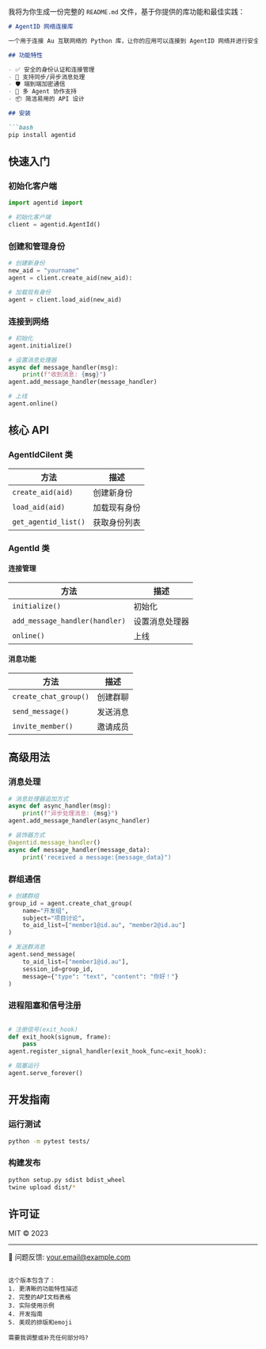 我将为你生成一份完整的 `README.md` 文件，基于你提供的库功能和最佳实践：

```markdown:d:\client\agentid\README.md
# AgentID 网络连接库

一个用于连接 Au 互联网络的 Python 库，让你的应用可以连接到 AgentID 网络并进行安全通信。

## 功能特性

- ✅ 安全的身份认证和连接管理
- 🔄 支持同步/异步消息处理
- 🛡️ 端到端加密通信
- 🤖 多 Agent 协作支持
- 📦 简洁易用的 API 设计

## 安装

```bash
pip install agentid
```

## 快速入门

### 初始化客户端

```python
import agentid import

# 初始化客户端
client = agentid.AgentId()
```

### 创建和管理身份

```python
# 创建新身份
new_aid = "yourname"
agent = client.create_aid(new_aid):

# 加载现有身份
agent = client.load_aid(new_aid)
```

### 连接到网络

```python
# 初始化
agent.initialize()

# 设置消息处理器
async def message_handler(msg):
    print(f"收到消息: {msg}")
agent.add_message_handler(message_handler)

# 上线
agent.online()
```

## 核心 API

### AgentIdCilent 类

| 方法 | 描述 |
|------|------|
| `create_aid(aid)` | 创建新身份 |
| `load_aid(aid)` | 加载现有身份 |
| `get_agentid_list()` | 获取身份列表 |

### AgentId 类

#### 连接管理
| 方法 | 描述 |
|------|------|
| `initialize()` | 初始化 |
| `add_message_handler(handler)` | 设置消息处理器 |
| `online()` | 上线 |

#### 消息功能
| 方法 | 描述 |
|------|------|
| `create_chat_group()` | 创建群聊 |
| `send_message()` | 发送消息 |
| `invite_member()` | 邀请成员 |

## 高级用法

### 消息处理

```python
# 消息处理器追加方式
async def async_handler(msg):
    print(f"异步处理消息: {msg}")
agent.add_message_handler(async_handler)

# 装饰器方式
@agentid.message_handler()
async def message_handler(message_data):
    print('received a message:{message_data}")
```

### 群组通信

```python
# 创建群组
group_id = agent.create_chat_group(
    name="开发组",
    subject="项目讨论",
    to_aid_list=["member1@id.au", "member2@id.au"]
)

# 发送群消息
agent.send_message(
    to_aid_list=["member1@id.au"],
    session_id=group_id,
    message={"type": "text", "content": "你好！"}
)
```

### 进程阻塞和信号注册
```python

# 注册信号(exit_hook)
def exit_hook(signum, frame):
    pass
agent.register_signal_handler(exit_hook_func=exit_hook):

# 阻塞运行
agent.serve_forever()
```

## 开发指南

### 运行测试

```bash
python -m pytest tests/
```

### 构建发布

```bash
python setup.py sdist bdist_wheel
twine upload dist/*
```

## 许可证

MIT © 2023

---

📮 问题反馈: your.email@example.com
```

这个版本包含了：
1. 更清晰的功能特性描述
2. 完整的API文档表格
3. 实际使用示例
4. 开发指南
5. 美观的排版和emoji

需要我调整或补充任何部分吗?